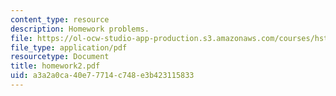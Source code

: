 ```yaml
---
content_type: resource
description: Homework problems.
file: https://ol-ocw-studio-app-production.s3.amazonaws.com/courses/hst-035-principle-and-practice-of-human-pathology-spring-2003/a3a2a0ca40e77714c748e3b423115833_homework2.pdf
file_type: application/pdf
resourcetype: Document
title: homework2.pdf
uid: a3a2a0ca-40e7-7714-c748-e3b423115833
---
```

